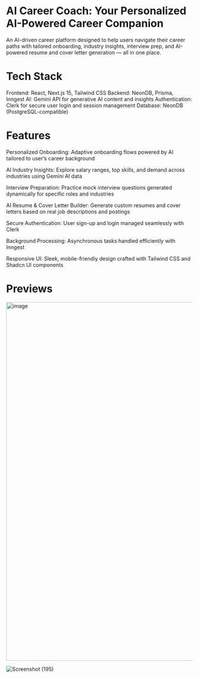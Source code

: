 # AI Career Coach: Your Personalized AI-Powered Career Companion
An AI-driven career platform designed to help users navigate their career paths with tailored onboarding, industry insights, interview prep, and AI-powered resume and cover letter generation — all in one place.

# Tech Stack
Frontend: React, Next.js 15, Tailwind CSS
Backend: NeonDB, Prisma, Inngest
AI: Gemini API for generative AI content and insights
Authentication: Clerk for secure user login and session management
Database: NeonDB (PostgreSQL-compatible)

# Features
Personalized Onboarding: Adaptive onboarding flows powered by AI tailored to user’s career background

AI Industry Insights: Explore salary ranges, top skills, and demand across industries using Gemini AI data

Interview Preparation: Practice mock interview questions generated dynamically for specific roles and industries

AI Resume & Cover Letter Builder: Generate custom resumes and cover letters based on real job descriptions and postings

Secure Authentication: User sign-up and login managed seamlessly with Clerk

Background Processing: Asynchronous tasks handled efficiently with Inngest

Responsive UI: Sleek, mobile-friendly design crafted with Tailwind CSS and Shadcn UI components

# Previews
<img width="969" alt="image" src="https://github.com/user-attachments/assets/6b56aa2b-cff7-4f94-84c6-e3ad408dafaf" />

![Screenshot (195)](https://github.com/user-attachments/assets/54c44ef1-1c85-47c9-8257-aa1214348c16)


